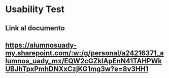 # Usability Test
## Link al documento
## https://alumnosuady-my.sharepoint.com/:w:/g/personal/a24216371_alumnos_uady_mx/EQW2cGZklApEnN41TAHPWkUBJhTpxPmhDNXxCzjKG1mg3w?e=8v3HH1
